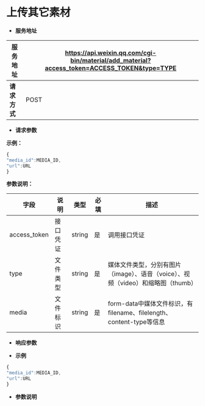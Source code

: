# 上传其它素材

*  **服务地址**

|**服务地址**|https://api.weixin.qq.com/cgi-bin/material/add_material?access_token=ACCESS_TOKEN&type=TYPE|
|---|---|
|**请求方式**|POST|

* **请求参数**

**示例：**

```javascript
{
"media_id":MEDIA_ID,
"url":URL
}
```

**参数说明：**

|**字段**|**说明**|**类型**|**必填**|**描述**|
|---|---|---|---|---|
|access_token|接口凭证|string|是|调用接口凭证|
|type|文件类型|string|是|媒体文件类型，分别有图片（image）、语音（voice）、视频（video）和缩略图（thumb）|
|media|文件标识|string|是|form-data中媒体文件标识，有filename、filelength、content-type等信息|


* **响应参数**
 
 * **示例**

```javascript
{
"media_id":MEDIA_ID, 
"url":URL
} 
```

 * **参数说明**

